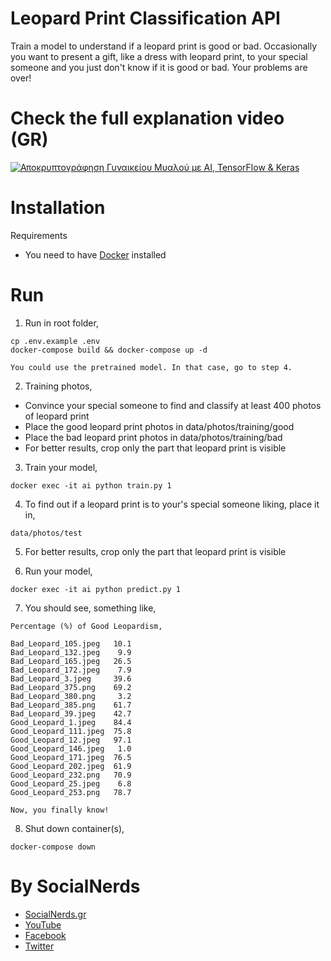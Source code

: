 # Leopard Print Classification API

Train a model to understand if a leopard print is good or bad. Occasionally you want to present
a gift, like a dress with leopard print, to your special someone and you just don't know if it is good or bad.
Your problems are over!

# Check the full explanation video (GR)
[![Αποκρυπτογράφηση Γυναικείου Μυαλού με AI, TensorFlow & Keras](https://img.youtube.com/vi/c7Pa6Ahq7TA/0.jpg)](https://www.youtube.com/watch?v=c7Pa6Ahq7TA)

# Installation
Requirements
- You need to have [Docker](https://docs.docker.com/engine/installation/) installed

# Run

1. Run in root folder,
~~~~
cp .env.example .env
docker-compose build && docker-compose up -d
~~~~

`You could use the pretrained model. In that case, go to step 4.`

2. Training photos,
- Convince your special someone to find and classify at least 400 photos of leopard print 
- Place the good leopard print photos in data/photos/training/good
- Place the bad leopard print photos in data/photos/training/bad
- For better results, crop only the part that leopard print is visible

3. Train your model,
~~~~
docker exec -it ai python train.py 1
~~~~

4. To find out if a leopard print is to your's special someone liking, place it in,
~~~~
data/photos/test
~~~~

5. For better results, crop only the part that leopard print is visible

6. Run your model,
~~~~
docker exec -it ai python predict.py 1
~~~~

7. You should see, something like,
~~~~
Percentage (%) of Good Leopardism,

Bad_Leopard_105.jpeg   10.1
Bad_Leopard_132.jpeg    9.9
Bad_Leopard_165.jpeg   26.5
Bad_Leopard_172.jpeg    7.9
Bad_Leopard_3.jpeg     39.6
Bad_Leopard_375.png    69.2
Bad_Leopard_380.png     3.2
Bad_Leopard_385.png    61.7
Bad_Leopard_39.jpeg    42.7
Good_Leopard_1.jpeg    84.4
Good_Leopard_111.jpeg  75.8
Good_Leopard_12.jpeg   97.1
Good_Leopard_146.jpeg   1.0
Good_Leopard_171.jpeg  76.5
Good_Leopard_202.jpeg  61.9
Good_Leopard_232.png   70.9
Good_Leopard_25.jpeg    6.8
Good_Leopard_253.png   78.7
~~~~

`Now, you finally know!`

8. Shut down container(s),
~~~~
docker-compose down
~~~~

# By SocialNerds
* [SocialNerds.gr](https://www.socialnerds.gr/)
* [YouTube](https://www.youtube.com/SocialNerdsGR)
* [Facebook](https://www.facebook.com/SocialNerdsGR)
* [Twitter](https://twitter.com/socialnerdsgr)